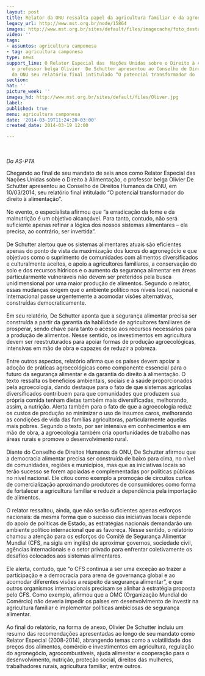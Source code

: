 ```yaml
---
layout: post
title: Relator da ONU ressalta papel da agricultura familiar e da agroecologia
legacy_url: http://www.mst.org.br/node/15864
images: http://www.mst.org.br/sites/default/files/imagecache/foto_destaque/Oliver.jpg
video: ''
tags:
- assuntos: agricultura camponesa
- tag: agricultura camponesa
type: news
support_line: O Relator Especial das  Nações Unidas sobre o Direito à Alimentação,
  o professor belga Olivier  De Schutter apresentou ao Conselho de Direitos Humanos
  da ONU seu relatório final intitulado “O potencial transformador do  direito à alimentação”.
section: 
hat: ''
picture_week: ''
images_hd: http://www.mst.org.br/sites/default/files/Oliver.jpg
label: 
published: true
menu: agricultura camponesa
date: '2014-03-19T11:24:20-03:00'
created_date: 2014-03-19 12:00

---
```

<p><br><br><em>Da AS-PTA</em></p><p>Chegando ao final de seu mandato de seis anos como Relator Especial das Nações Unidas sobre o Direito à Alimentação, o professor belga Olivier De Schutter apresentou ao Conselho de Direitos Humanos da ONU, em 10/03/2014, seu relatório final intitulado “O potencial transformador do direito à alimentação”.<br><br>No evento, o especialista afirmou que “a erradicação da fome e da malnutrição é um objetivo alcançável. Para tanto, contudo, não será suficiente apenas refinar a lógica dos nossos sistemas alimentares – ela precisa, ao contrário, ser invertida”.<br><br>De Schutter alertou que os sistemas alimentares atuais são eficientes apenas do ponto de vista da maximização dos lucros do agronegócio e que objetivos como o suprimento de comunidades com alimentos diversificados e culturalmente aceitos, o apoio a agricultores familiares, a conservação do solo e dos recursos hídricos e o aumento da segurança alimentar em áreas particularmente vulneráveis não devem ser preteridos pela busca unidimensional por uma maior produção de alimentos. Segundo o relator, essas mudanças exigem que o ambiente político nos níveis local, nacional e internacional passe urgentemente a acomodar visões alternativas, construídas democraticamente.<br><br>Em seu relatório, De Schutter aponta que a segurança alimentar precisa ser construída a partir da garantia da habilidade de agricultores familiares de prosperar, sendo chave para tanto o acesso aos recursos necessários para a produção de alimentos. Nesse sentido, os investimentos em agricultura devem ser reestruturados para apoiar formas de produção agroecológicas, intensivas em mão de obra e capazes de reduzir a pobreza.<br><br>Entre outros aspectos, relatório afirma que os países devem apoiar a adoção de práticas agroecológicas como componente essencial para o futuro da segurança alimentar e da garantia do direito à alimentação. O texto ressalta os benefícios ambientais, sociais e à saúde proporcionados pela agroecologia, dando destaque para o fato de que sistemas agrícolas diversificados contribuem para que comunidades que produzem sua própria comida tenham dietas também mais diversificadas, melhorando, assim, a nutrição. Alerta também para o fato de que a agroecologia reduz os custos de produção ao minimizar o uso de insumos caros, melhorando as condições de vida das famílias agricultoras, particularmente aquelas mais pobres. Segundo o texto, por ser intensiva em conhecimentos e em mão de obra, a agroecologia também cria oportunidades de trabalho nas áreas rurais e promove o desenvolvimento rural.<br><br>Diante do Conselho de Direitos Humanos da ONU, De Schutter afirmou que a democracia alimentar precisa ser construída de baixo para cima, no nível de comunidades, regiões e municípios, mas que as iniciativas locais só terão sucesso se forem apoiadas e complementadas por políticas públicas no nível nacional. Ele citou como exemplo a promoção de circuitos curtos de comercialização aproximando produtores de consumidores como forma de fortalecer a agricultura familiar e reduzir a dependência pela importação de alimentos.<br><br>O relator ressaltou, ainda, que não serão suficientes apenas esforços nacionais: da mesma forma que o sucesso das iniciativas locais depende do apoio de políticas de Estado, as estratégias nacionais demandarão um ambiente político internacional que as favoreça. Nesse sentido, o relatório chamou a atenção para os esforços do Comitê de Segurança Alimentar Mundial (CFS, na sigla em inglês) de aproximar governos, sociedade civil, agências internacionais e o setor privado para enfrentar coletivamente os desafios colocados aos sistemas alimentares.<br><br>Ele alerta, contudo, que “o CFS continua a ser uma exceção ao trazer a participação e a democracia para arena de governança global e ao acomodar diferentes visões a respeito da segurança alimentar”, e que outros organismos internacionais precisam se alinhar à estratégia proposta pelo CFS. Como exemplo, afirmou que a OMC (Organização Mundial do Comércio) não deveria impedir os países em desenvolvimento de investir na agricultura familiar e implementar políticas ambiciosas de segurança alimentar.<br><br>Ao final do relatório, na forma de anexo, Olivier De Schutter incluiu um resumo das recomendações apresentadas ao longo de seu mandato como Relator Especial (2008-2014), abrangendo temas como a volatilidade dos preços dos alimentos, comércio e investimentos em agricultura, regulação do agronegócio, agrocombustíveis, ajuda alimentar e cooperação para o desenvolvimento, nutrição, proteção social, direitos das mulheres, trabalhadores rurais, agricultura familiar, entre outros.</p><p>&nbsp;</p><p>&nbsp;</p>
